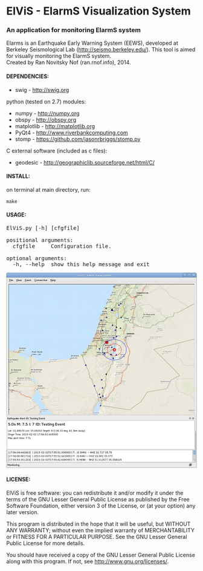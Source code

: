 # ElViS - ElarmS Visualization System
### An application for monitoring ElarmS system
Elarms is an Earthquake Early Warning System (EEWS), developed at Berkeley Seismological Lab (http://seismo.berkeley.edu/).
This tool is aimed for visually monitoring the ElarmS system.<br>
Created by Ran Novitsky Nof (ran.rnof.info), 2014.  
#### DEPENDENCIES:
-  swig - http://swig.org

python (tested on 2.7) modules:

-   numpy - http://numpy.org
-   obspy - http://obspy.org
-   matplotlib - http://matplotlib.org
-   PyQt4 - http://www.riverbankcomputing.com
-   stomp - https://github.com/jasonrbriggs/stomp.py

C external software (included as c files):

-   geodesic - http://geographiclib.sourceforge.net/html/C/

#### INSTALL:
  on terminal at main directory, run:
  ```
  make
  ```

#### USAGE:
<pre>
ElViS.py [-h] [cfgfile]

positional arguments:  
  cfgfile     Configuration file.

optional arguments:  
  -h, --help  show this help message and exit
</pre>  

![screenshot](screenshot.jpg)  


#### LICENSE:
  ElViS is free software: you can redistribute it and/or modify
  it under the terms of the GNU Lesser General Public License as published by
  the Free Software Foundation, either version 3 of the License, or
  (at your option) any later version.

  This program is distributed in the hope that it will be useful,
  but WITHOUT ANY WARRANTY; without even the implied warranty of
  MERCHANTABILITY or FITNESS FOR A PARTICULAR PURPOSE.  See the
  GNU Lesser General Public License for more details.

  You should have received a copy of the GNU Lesser General Public License
  along with this program.  If not, see <http://www.gnu.org/licenses/>.
